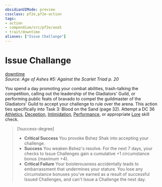 ```yaml
---
obsidianUIMode: preview
cssclass: pf2e,pf2e-action
tags:
- action
- compendium/src/pf2e/aoa5
- trait/downtime
aliases: ["Issue Challange"]
---
```

# Issue Challange
[downtime](downtime.md "Downtime Action & Ability Trait")  
*Source: Age of Ashes #5: Against the Scarlet Triad p. 20*  


You spend a day promoting your combat abilities, trash-talking the competition, calling out the leadership of the Gladiators' Guild, or performing public feats of bravado to compel the guildmaster of the Gladiators' Guild to accept your challenge to rule over the arena. This action ties specifically into Task 3: Blood on the Sand (page 32). Attempt a DC 36 [Athletics](skills.md#Athletics), [Deception](skills.md#Deception), [Intimidation](skills.md#Intimidation), [Performance](skills.md#Performance), or appropriate [Lore](skills.md#Lore) skill check.

> [!success-degree] 
> - **Critical Success** You provoke Bshez Shak into accepting your challenge.
> - **Success** You weaken Bshez's resolve. For the next 7 days, your checks to Issue Challenges gain a cumulative +1 circumstance bonus (maximum +4).
> - **Critical Failure** Your boisterousness accidentally leads to embarrassment that undermines your stature. You lose any circumstance bonuses you've earned as a result of successful Issued Challenges, and can't Issue a Challenge the next day.